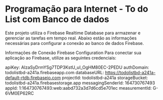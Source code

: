 # Programação para Internet - To do List com Banco de dados

Este projeto utiliza o Firebase Realtime Database para armazenar e gerenciar as tarefas em tempo real. Abaixo estão as informações necessárias para configurar a conexão ao banco de dados Firebase.

Informações de Conexão
Firebase Configuration
Para conectar sua aplicação ao Firebase, utilize as seguintes credenciais:

apiKey: AIzaSyDrmYSg7TDP3KstU_uI_OgHM80EC-2PEDU
authDomain: todolistbd-a241a.firebaseapp.com
databaseURL: https://todolistbd-a241a-default-rtdb.firebaseio.com
projectId: todolistbd-a241a
storageBucket: todolistbd-a241a.firebasestorage.app
messagingSenderId: 164730767493
appId: 1:164730767493:web:aabd732a3d7d6cd5e701ec
measurementId: G-6VM0EP62RC
